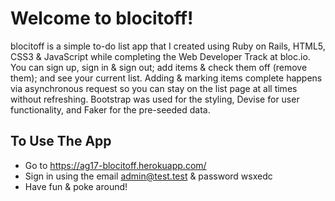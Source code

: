 # Welcome to blocitoff!
blocitoff is a simple to-do list app that I created using Ruby on Rails, HTML5, CSS3 & JavaScript while completing the Web Developer Track at bloc.io. You can sign up, sign in & sign out; add items & check them off (remove them); and see your current list. Adding & marking items complete happens via asynchronous request so you can stay on the list page at all times without refreshing. Bootstrap was used for the styling, Devise for user functionality, and Faker for the pre-seeded data.

## To Use The App
- Go to https://ag17-blocitoff.herokuapp.com/
- Sign in using the email admin@test.test & password wsxedc
- Have fun & poke around!
